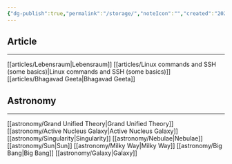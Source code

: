 ```yaml
---
{"dg-publish":true,"permalink":"/storage/","noteIcon":"","created":"2023-11-22T13:21:14.783+05:30","updated":"2023-11-15T21:28:19.700+05:30"}
---
```


## Article
***
[[articles/Lebensraum\|Lebensraum]]
[[articles/Linux commands and SSH (some basics)\|Linux commands and SSH (some basics)]]
[[articles/Bhagavad  Geeta\|Bhagavad  Geeta]]

## Astronomy
***
[[astronomy/Grand Unified Theory\|Grand Unified Theory]]
[[astronomy/Active Nucleus Galaxy\|Active Nucleus Galaxy]]
[[astronomy/Singularity\|Singularity]]
[[astronomy/Nebulae\|Nebulae]]
[[astronomy/Sun\|Sun]]
[[astronomy/Milky Way\|Milky Way]]
[[astronomy/Big Bang\|Big Bang]]
[[astronomy/Galaxy\|Galaxy]]
